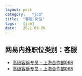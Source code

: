 ```yaml
---
layout:	post
category:	"job"
title:	"客服-岗位"
tags:	[job]
date:	2021-03-26
---
```

## 网易内推职位类别：客服
- [高级客诉专员 - 上海合作部068](http://mobile.bole.netease.com/bole/boleDetail?id=28163&employeeId=346f03c3cda5f04c&key=all)
- [高级客诉专员 - 上海合作部068](http://mobile.bole.netease.com/bole/boleDetail?id=18558&employeeId=346f03c3cda5f04c&key=all)
